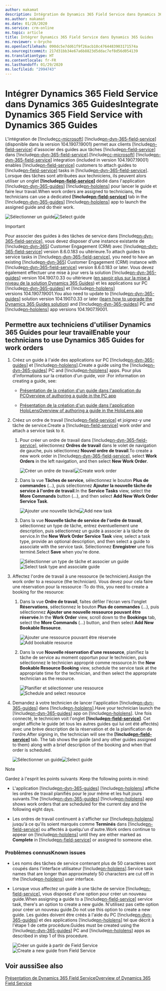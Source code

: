 ```yaml
---
author: makamat
description: Intégration de Dynamics 365 Field Service dans Dynamics 365 Guides pour que les techniciens sur le terrain puissent suivre un guide lorsqu'ils exécutent un ordre de travail
ms.author: makamat
ms.date: 01/28/2020
ms.service: crm-online
ms.topic: article
title: Intégrer Dynamics 365 Field Service dans Dynamics 365 Guides
ms.reviewer: v-brycho
ms.openlocfilehash: 090dc5e7dd61f9f26acb10c4764483903171574a
ms.sourcegitcommit: 217d31bb34e67a6b8823d5ddac7ef8d56d054139
ms.translationtype: HT
ms.contentlocale: fr-FR
ms.lasthandoff: 01/29/2020
ms.locfileid: "2994743"
---
```

# <a name="integrate-dynamics-365-field-service-with-dynamics-365-guides"></a><span data-ttu-id="c9f6b-103">Intégrer Dynamics 365 Field Service dans Dynamics 365 Guides</span><span class="sxs-lookup"><span data-stu-id="c9f6b-103">Integrate Dynamics 365 Field Service with Dynamics 365 Guides</span></span>

<span data-ttu-id="c9f6b-104">L'intégration de [!include[cc-microsoft](../includes/cc-microsoft.md)] [!include[pn-dyn-365-field-service](../includes/pn-dyn-365-field-service.md)] (disponible dans la version 104.1907.19001) permet aux clients [!include[pn-field-service](../includes/pn-field-service.md)] d'associer des guides aux tâches [!include[pn-field-service](../includes/pn-field-service.md)] dans [!include[pn-dyn-365-field-service](../includes/pn-dyn-365-field-service.md)].</span><span class="sxs-lookup"><span data-stu-id="c9f6b-104">[!include[cc-microsoft](../includes/cc-microsoft.md)] [!include[pn-dyn-365-field-service](../includes/pn-dyn-365-field-service.md)] integration (included in version 104.1907.19001) enables [!include[pn-field-service](../includes/pn-field-service.md)] customers to attach guides to [!include[pn-field-service](../includes/pn-field-service.md)] tasks in [!include[pn-dyn-365-field-service](../includes/pn-dyn-365-field-service.md)].</span></span> <span data-ttu-id="c9f6b-105">Lorsque des tâches sont attribuées aux techniciens, ils peuvent alors utiliser un onglet **[!include[pn-field-service](../includes/pn-field-service.md)]** dédié dans l'application [!include[pn-dyn-365-guides](../includes/pn-dyn-365-guides.md)] [!include[pn-hololens](../includes/pn-hololens.md)] pour lancer le guide et faire leur travail.</span><span class="sxs-lookup"><span data-stu-id="c9f6b-105">When work orders are assigned to technicians, the technicians can use a dedicated **[!include[pn-field-service](../includes/pn-field-service.md)]** tab in the [!include[pn-dyn-365-guides](../includes/pn-dyn-365-guides.md)] [!include[pn-hololens](../includes/pn-hololens.md)] app to launch the assigned guide and do their work.</span></span>

<span data-ttu-id="c9f6b-106">![Sélectionner un guide](media/select-guide.PNG "Sélectionner un guide")</span><span class="sxs-lookup"><span data-stu-id="c9f6b-106">![Select guide](media/select-guide.PNG "Select guide")</span></span>   

> [!IMPORTANT]
> <span data-ttu-id="c9f6b-107">Pour associer des guides à des tâches de service dans [!include[pn-dyn-365-field-service](../includes/pn-dyn-365-field-service.md)], vous devez disposer d'une instance existante de [!include[pn-dyn-365](../includes/pn-dyn-365.md)] Customer Engagement (CRM) avec [!include[pn-dyn-365-field-service](../includes/pn-dyn-365-field-service.md)] version 8.6.0.183 ou ultérieure.</span><span class="sxs-lookup"><span data-stu-id="c9f6b-107">To attach guides to service tasks in [!include[pn-dyn-365-field-service](../includes/pn-dyn-365-field-service.md)], you need to have an existing [!include[pn-dyn-365](../includes/pn-dyn-365.md)] Customer Engagement (CRM) instance with [!include[pn-dyn-365-field-service](../includes/pn-dyn-365-field-service.md)] version 8.6.0.183 or later.</span></span> <span data-ttu-id="c9f6b-108">Vous devez également effectuer une mise à jour vers la solution [!include[pn-dyn-365-guides](../includes/pn-dyn-365-guides.md)] version 104.1907.0.33 ou ultérieure ([en savoir plus sur la mise à niveau de la solution Dynamics 365 Guides](upgrade.md)) et les applications sur PC [!include[pn-dyn-365-guides](../includes/pn-dyn-365-guides.md)] et [!include[pn-hololens](../includes/pn-hololens.md)] versions 104.1907.19001.</span><span class="sxs-lookup"><span data-stu-id="c9f6b-108">You also need to update to [!include[pn-dyn-365-guides](../includes/pn-dyn-365-guides.md)] solution version 104.1907.0.33 or later ([learn how to upgrade the Dynamics 365 Guides solution](upgrade.md)) and [!include[pn-dyn-365-guides](../includes/pn-dyn-365-guides.md)] PC and [!include[pn-hololens](../includes/pn-hololens.md)] app versions 104.1907.19001.</span></span>

## <a name="enable-your-technicians-to-use-dynamics-365-guides-for-work-orders"></a><span data-ttu-id="c9f6b-109">Permettre aux techniciens d'utiliser Dynamics 365 Guides pour leur travail</span><span class="sxs-lookup"><span data-stu-id="c9f6b-109">Enable your technicians to use Dynamics 365 Guides for work orders</span></span>

1. <span data-ttu-id="c9f6b-110">Créez un guide à l'aide des applications sur PC [!include[pn-dyn-365-guides](../includes/pn-dyn-365-guides.md)] et [!include[pn-hololens](../includes/pn-hololens.md)].</span><span class="sxs-lookup"><span data-stu-id="c9f6b-110">Create a guide using the [!include[pn-dyn-365-guides](../includes/pn-dyn-365-guides.md)] PC and [!include[pn-hololens](../includes/pn-hololens.md)] apps.</span></span> <span data-ttu-id="c9f6b-111">Pour plus d'informations sur la création d'un guide, voir :</span><span class="sxs-lookup"><span data-stu-id="c9f6b-111">For information on creating a guide, see:</span></span>
  
   - [<span data-ttu-id="c9f6b-112">Présentation de la création d'un guide dans l'application du PC</span><span class="sxs-lookup"><span data-stu-id="c9f6b-112">Overview of authoring a guide in the PC app</span></span>](pc-app-overview.md)
   
   - [<span data-ttu-id="c9f6b-113">Présentation de la création d'un guide dans l'application HoloLens</span><span class="sxs-lookup"><span data-stu-id="c9f6b-113">Overview of authoring a guide in the HoloLens app</span></span>](hololens-app-overview.md)
   
2. <span data-ttu-id="c9f6b-114">Créez un ordre de travail [!include[pn-field-service](../includes/pn-field-service.md)] et joignez-y une tâche de service.</span><span class="sxs-lookup"><span data-stu-id="c9f6b-114">Create a [!include[pn-field-service](../includes/pn-field-service.md)] work order and attach a service task to it.</span></span> 

   1. <span data-ttu-id="c9f6b-115">Pour créer un ordre de travail dans [!include[pn-dyn-365-field-service](../includes/pn-dyn-365-field-service.md)], sélectionnez **Ordres de travail** dans le volet de navigation de gauche, puis sélectionnez **Nouvel ordre de travail**.</span><span class="sxs-lookup"><span data-stu-id="c9f6b-115">To create a new work order in [!include[pn-dyn-365-field-service](../includes/pn-dyn-365-field-service.md)], select **Work Orders** in the left navigation, and then select **New Work Order**.</span></span>
   
      <span data-ttu-id="c9f6b-116">![Créer un ordre de travail](media/create-work-order.PNG "Créer un ordre de travail")</span><span class="sxs-lookup"><span data-stu-id="c9f6b-116">![Create work order](media/create-work-order.PNG "Create work order")</span></span>  
      
   2. <span data-ttu-id="c9f6b-117">Dans la vue **Tâches de service**, sélectionnez le bouton **Plus de commandes** (...), puis sélectionnez **Ajouter la nouvelle tâche de service à l'ordre de travail**.</span><span class="sxs-lookup"><span data-stu-id="c9f6b-117">In the **Service Tasks** view, select the **More Commands** button (...), and then select **Add New Work Order Service Task**.</span></span>
   
      <span data-ttu-id="c9f6b-118">![Ajouter une nouvelle tâche](media/add-new-task.PNG "Ajouter une nouvelle tâche")</span><span class="sxs-lookup"><span data-stu-id="c9f6b-118">![Add new task](media/add-new-task.PNG "Add new task")</span></span>   
      
   3. <span data-ttu-id="c9f6b-119">Dans la vue **Nouvelle tâche de service de l'ordre de travail**, sélectionnez un type de tâche, entrez éventuellement une description, puis sélectionnez un guide à associer à la tâche de service.</span><span class="sxs-lookup"><span data-stu-id="c9f6b-119">In the **New Work Order Service Task** view, select a task type, provide an optional description, and then select a guide to associate with the service task.</span></span> <span data-ttu-id="c9f6b-120">Sélectionnez **Enregistrer** une fois terminé.</span><span class="sxs-lookup"><span data-stu-id="c9f6b-120">Select **Save** when you're done.</span></span>
   
      <span data-ttu-id="c9f6b-121">![Sélectionner un type de tâche et associer un guide](media/new-work-order-options.PNG "Sélectionner un type de tâche et associer un guide")</span><span class="sxs-lookup"><span data-stu-id="c9f6b-121">![Select task type and associate guide](media/new-work-order-options.PNG "Select task type and associate guide")</span></span>   
      
3. <span data-ttu-id="c9f6b-122">Affectez l'ordre de travail à une ressource (le technicien).</span><span class="sxs-lookup"><span data-stu-id="c9f6b-122">Assign the work order to a resource (the technician).</span></span> <span data-ttu-id="c9f6b-123">Vous devez pour cela faire une réservation pour la ressource :</span><span class="sxs-lookup"><span data-stu-id="c9f6b-123">To do this, you need to create a booking for the resource:</span></span>

   1. <span data-ttu-id="c9f6b-124">Dans la vue **Ordre de travail**, faites défiler l'écran vers l'onglet **Réservations**, sélectionnez le bouton **Plus de commandes** (...), puis sélectionnez **Ajouter une nouvelle ressource pouvant être réservée**.</span><span class="sxs-lookup"><span data-stu-id="c9f6b-124">In the **Work Order** view, scroll down to the **Bookings** tab, select the **More Commands** (...) button, and then select **Add New Bookable Resource**.</span></span>
   
      <span data-ttu-id="c9f6b-125">![Ajouter une ressource pouvant être réservée](media/add-bookable-resource.PNG "Ajouter une ressource pouvant être réservée")</span><span class="sxs-lookup"><span data-stu-id="c9f6b-125">![Add bookable resource](media/add-bookable-resource.PNG "Add bookable resource")</span></span>   
      
   2. <span data-ttu-id="c9f6b-126">Dans la vue **Nouvelle réservation d'une ressource**, planifiez la tâche de service au moment opportun pour le technicien, puis sélectionnez le technicien approprié comme ressource.</span><span class="sxs-lookup"><span data-stu-id="c9f6b-126">In the **New Bookable Resource Booking** view, schedule the service task at the appropriate time for the technician, and then select the appropriate technician as the resource.</span></span>
   
      <span data-ttu-id="c9f6b-127">![Planifier et sélectionner une ressource](media/schedule-select-resource.PNG "Planifier et sélectionner une ressource")</span><span class="sxs-lookup"><span data-stu-id="c9f6b-127">![Schedule and select resource](media/schedule-select-resource.PNG "Schedule and select resource")</span></span>   
      
4. <span data-ttu-id="c9f6b-128">Demandez à votre technicien de lancer l'application [!include[pn-dyn-365-guides](../includes/pn-dyn-365-guides.md)] dans [!include[pn-hololens](../includes/pn-hololens.md)].</span><span class="sxs-lookup"><span data-stu-id="c9f6b-128">Have your technician launch the [!include[pn-dyn-365-guides](../includes/pn-dyn-365-guides.md)] app on [!include[pn-hololens](../includes/pn-hololens.md)].</span></span> <span data-ttu-id="c9f6b-129">Une fois connecté, le technicien voit l'onglet **[!include[pn-field-service](../includes/pn-field-service.md)]**. Cet onglet affiche le guide (et tous les autres guides qui lui ont été affectés) avec une brève description de la réservation et de la planification de l'ordre.</span><span class="sxs-lookup"><span data-stu-id="c9f6b-129">After signing in, the technician will see the **[!include[pn-field-service](../includes/pn-field-service.md)]** tab. The tab shows the guide (and any other guides assigned to them) along with a brief description of the booking and when that order is scheduled.</span></span>

    <span data-ttu-id="c9f6b-130">![Sélectionner un guide](media/select-guide-3.PNG "Sélectionner un guide")</span><span class="sxs-lookup"><span data-stu-id="c9f6b-130">![Select guide](media/select-guide-3.PNG "Select guide")</span></span>   
    

> [!NOTE]
> <span data-ttu-id="c9f6b-131">Gardez à l'esprit les points suivants :</span><span class="sxs-lookup"><span data-stu-id="c9f6b-131">Keep the following points in mind:</span></span>
>
> - <span data-ttu-id="c9f6b-132">L'application [!include[pn-dyn-365-guides](../includes/pn-dyn-365-guides.md)] [!include[pn-hololens](../includes/pn-hololens.md)] affiche les ordres de travail planifiés pour le jour même et les huit jours suivants.</span><span class="sxs-lookup"><span data-stu-id="c9f6b-132">The [!include[pn-dyn-365-guides](../includes/pn-dyn-365-guides.md)] [!include[pn-hololens](../includes/pn-hololens.md)] app shows work orders that are scheduled for the current day and the following eight days.</span></span>
>
> - <span data-ttu-id="c9f6b-133">Les ordres de travail continuent à s'afficher sur [!include[pn-hololens](../includes/pn-hololens.md)] jusqu'à ce qu'ils soient marqués comme **Terminés** dans [!include[pn-field-service](../includes/pn-field-service.md)] ou affectés à quelqu'un d'autre.</span><span class="sxs-lookup"><span data-stu-id="c9f6b-133">Work orders continue to appear on [!include[pn-hololens](../includes/pn-hololens.md)] until they are either marked as **Complete** in [!include[pn-field-service](../includes/pn-field-service.md)] or assigned to someone else.</span></span>

### <a name="known-issues"></a><span data-ttu-id="c9f6b-134">Problèmes connus</span><span class="sxs-lookup"><span data-stu-id="c9f6b-134">Known issues</span></span>

- <span data-ttu-id="c9f6b-135">Les noms des tâches de service contenant plus de 50 caractères sont coupés dans l'interface utilisateur [!include[pn-hololens](../includes/pn-hololens.md)].</span><span class="sxs-lookup"><span data-stu-id="c9f6b-135">Service task names that are longer than approximately 50 characters are cut off in the [!include[pn-hololens](../includes/pn-hololens.md)] user interface.</span></span>

- <span data-ttu-id="c9f6b-136">Lorsque vous affectez un guide à une tâche de service [!include[pn-field-service](../includes/pn-field-service.md)], vous disposez d'une option pour créer un nouveau guide.</span><span class="sxs-lookup"><span data-stu-id="c9f6b-136">When assigning a guide to a [!include[pn-field-service](../includes/pn-field-service.md)] service task, there's an option to create a new guide.</span></span> <span data-ttu-id="c9f6b-137">N'utilisez pas cette option pour créer un nouveau guide.</span><span class="sxs-lookup"><span data-stu-id="c9f6b-137">Do not use this option to create a new guide.</span></span> <span data-ttu-id="c9f6b-138">Les guides doivent être créés à l'aide du PC [!include[pn-dyn-365-guides](../includes/pn-dyn-365-guides.md)] et des applications [!include[pn-hololens](../includes/pn-hololens.md)] tel que décrit à l'étape 1 de cette procédure.</span><span class="sxs-lookup"><span data-stu-id="c9f6b-138">Guides must be created using the [!include[pn-dyn-365-guides](../includes/pn-dyn-365-guides.md)] PC and [!include[pn-hololens](../includes/pn-hololens.md)] apps as described in step 1 of this procedure.</span></span>
   
   <span data-ttu-id="c9f6b-139">![Créer un guide à partir de Field Service](media/create-new-guide-from-field-service.PNG "Créer un guide à partir de Field Service")</span><span class="sxs-lookup"><span data-stu-id="c9f6b-139">![Create a new guide from Field Service](media/create-new-guide-from-field-service.PNG "Create a new guide from Field Service")</span></span>   

## <a name="see-also"></a><span data-ttu-id="c9f6b-140">Voir aussi</span><span class="sxs-lookup"><span data-stu-id="c9f6b-140">See also</span></span>

[<span data-ttu-id="c9f6b-141">Présentation de Dynamics 365 Field Service</span><span class="sxs-lookup"><span data-stu-id="c9f6b-141">Overview of Dynamics 365 Field Service</span></span>](https://docs.microsoft.com/dynamics365/customer-engagement/field-service/overview)
      
      
   

